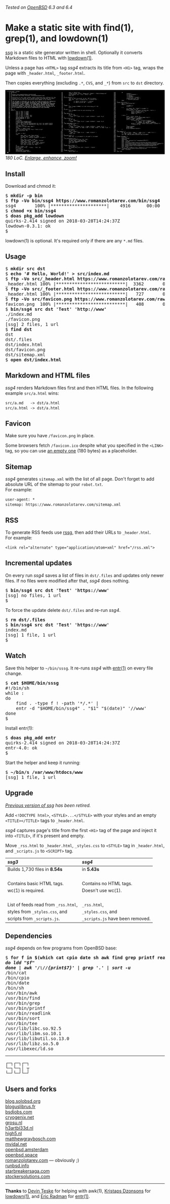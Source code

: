 _Tested on [OpenBSD](/openbsd/) 6.3 and 6.4_

# Make a static site with find(1), grep(1), and lowdown(1)

[ssg](/bin/ssg4) is a static site generator written in shell. Optionally it
converts Markdown files to HTML with
[lowdown(1)](https://kristaps.bsd.lv/lowdown/).

Unless a page has `<HTML>` tag _ssg4_ extracts its title from `<H1>`
tag, wraps the page with `_header.html`, `_footer.html`.

Then copies everything (excluding `.*`, `CVS`, and `_*`) from `src`
to `dst` directory.

[![ssg4](ssg4.png)](ssg4.png)
_180 LoC. [Enlarge, enhance, zoom!](ssg4.png)_

## Install

Download and chmod it:

<pre>
$ <b>mkdir -p bin</b>
$ <b>ftp -Vo bin/ssg4 https://www.romanzolotarev.com/bin/ssg4</b>
ssg4       100% |*********************|    4916      00:00
$ <b>chmod +x bin/ssg4</b>
$ <b>doas pkg_add lowdown</b>
quirks-2.414 signed on 2018-03-28T14:24:37Z
lowdown-0.3.1: ok
$
</pre>

lowdown(1) is optional. It's required only if there are
any `*.md` files.

## Usage

<pre>
$ <b>mkdir src dst</b>
$ <b>echo '# Hello, World!' > src/index.md</b>
$ <b>ftp -Vo src/_header.html https://www.romanzolotarev.com/raw/_header.html</b>
_header.html 100% |**************************|  3362       00:00
$ <b>ftp -Vo src/_footer.html https://www.romanzolotarev.com/raw/_footer.html</b>
_header.html 100% |**************************|   727       00:00
$ <b>ftp -Vo src/favicon.png https://www.romanzolotarev.com/raw/favicon.png</b>
favicon.png  100% |**************************|   408       00:00
$ <b>bin/ssg4 src dst 'Test' 'http://www'</b>
./index.md
./favicon.png
[ssg] 2 files, 1 url
$ <b>find dst</b>
dst
dst/.files
dst/index.html
dst/favicon.png
dst/sitemap.xml
$ <b>open dst/index.html</b>
</pre>

## Markdown and HTML files

_ssg4_ renders Markdown files first and then HTML files. In the
following example `src/a.html` wins:

	src/a.md   -> dst/a.html
	src/a.html -> dst/a.html

## Favicon

Make sure you have `/favicon.png` in place.

Some browsers fetch `/favicon.ico` despite what you specified in
the `<LINK>` tag, so you can use [an empty one](/favicon.ico) (180
bytes) as a placeholder.

## Sitemap

_ssg4_ generates `sitemap.xml` with the list of all page.  Don't
forget to add absolute URL of the sitemap to your `robot.txt`.<br>For
example:

	user-agent: *
	sitemap: https://www.romanzolotarev.com/sitemap.xml

## RSS

To generate RSS feeds use [rssg](rssg.html), then add their URLs
to `_header.html`.<br>For example:

	<link rel="alternate" type="application/atom+xml" href="/rss.xml">

## Incremental updates

On every run _ssg4_ saves a list of files in `dst/.files` and updates
only newer files. If no files were modified after that, _ssg4_ does
nothing.

<pre>
$ <b>bin/ssg4 src dst 'Test' 'https://www'</b>
[ssg] no files, 1 url
$
</pre>

To force the update delete `dst/.files` and re-run _ssg4_.

<pre>
$ <b>rm dst/.files</b>
$ <b>bin/ssg4 src dst 'Test' 'https://www'</b>
index.md
[ssg] 1 file, 1 url
$
</pre>

## Watch

Save this helper to `~/bin/sssg`. It re-runs _ssg4_ with
[entr(1)](http://entrproject.org) on every file change.

<pre>
$ <b>cat $HOME/bin/sssg</b>
#!/bin/sh
while :
do
	find . -type f ! -path '*/.*' |
	entr -d "$HOME/bin/ssg4" . "$1" "$(date)" '//www'
done
$
</pre>

Install entr(1):

<pre>
$ <b>doas pkg_add entr</b>
quirks-2.414 signed on 2018-03-28T14:24:37Z
entr-4.0: ok
$
</pre>

Start the helper and keep it running:

<pre>
$ <b>~/bin/s /var/www/htdocs/www</b>
[ssg] 1 file, 1 url
</pre>

## Upgrade

_[Previous version of ssg](ssg3.html) has been retired._

Add `<!DOCTYPE html>`, `<STYLE>...</STYLE>` with your styles and
an empty `<TITLE></TITLE>` tags to `_header.html`.

_ssg4_ captures page's title from the first `<H1>` tag of the page
and inject it into `<TITLE>`, if it's present and empty.

Move `_rss.html` to `_header.html`, `_styles.css` to `<STYLE>` tag
in `_header.html`, and `_scripts.js` to `<SCRIPT>` tag.

_ssg3_                               | _ssg4_
:--                                  | :--
Builds 1,730 files in **8.54s**      | in **5.43s**
&nbsp;                               |
Contains basic HTML tags.            | Contains no HTML tags.
wc(1) is required.                   | Doesn't use wc(1).
&nbsp;                               |
List of feeds read from `_rss.html`, | `_rss.html`,
styles from `_styles.css`, and       | `_styles.css`, and
scripts from `_scripts.js`.          | `_scripts.js` have been removed.

## Dependencies

_ssg4_ depends on few programs from OpenBSD base:

<pre>
$ <b>for f in $(which cat cpio date sh awk find grep printf readlink sort tee)</b>
<i><b>do ldd "$f"</b></i>
<i><b>done | awk '/\//{print$7}' | grep '.' | sort -u</b></i>
/bin/cat
/bin/cpio
/bin/date
/bin/sh
/usr/bin/awk
/usr/bin/find
/usr/bin/grep
/usr/bin/printf
/usr/bin/readlink
/usr/bin/sort
/usr/bin/tee
/usr/lib/libc.so.92.5
/usr/lib/libm.so.10.1
/usr/lib/libutil.so.13.0
/usr/lib/libz.so.5.0
/usr/libexec/ld.so
</pre>

---

<pre>
&#9484;&#9472;&#9488;&#9484;&#9472;&#9488;&#9484;&#9472;&#9488;
&#9492;&#9472;&#9488;&#9492;&#9472;&#9488;&#9474; &#9516;
&#9492;&#9472;&#9496;&#9492;&#9472;&#9496;&#9492;&#9472;&#9496;
</pre>

## Users and forks

[blog.solobsd.org](https://blog.solobsd.org/)<br>
[bloguslibrus.fr](https://www.bloguslibrus.fr)<br>
[bsdjobs.com](https://www.bsdjobs.com/)<br>
[cryogenix.net](https://cryogenix.net)<br>
[grosu.nl](https://grosu.nl/)<br>
[h3artbl33d.nl](https://h3artbl33d.nl/)<br>
[high5.nl](https://high5.nl/)<br>
[matthewgraybosch.com](https://matthewgraybosch.com/)<br>
[mvidal.net](https://mvidal.net/)<br>
[openbsd.amsterdam](https://openbsd.amsterdam/?rz)<br>
[openbsd.space](https://openbsd.space/)<br>
[romanzolotarev.com](https://www.romanzolotarev.com/) &mdash; obviously ;)<br>
[runbsd.info](https://www.runbsd.info/)<br>
[starbreakersaga.com](https://starbreakersaga.com/)<br>
[stockersolutions.com](https://www.stockersolutions.com/)<br>

---

**Thanks** to
[Devin Teske](https://twitter.com/freebsdfrau/status/1075797843460288512)
for helping with awk(1),
[Kristaps Dzonsons](https://www.divelog.blue/) for
[lowdown(1)](https://kristaps.bsd.lv/lowdown/), and
[Eric Radman](http://eradman.com) for
[entr(1)](http://entrproject.org).
